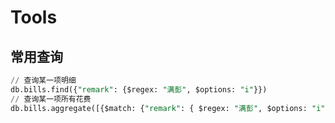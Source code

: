 <!--
 * @Author: zjzjzjzj1874 zjzjzjzj1874@gmail.com
 * @Date: 2025-01-20 10:10:05
 * @LastEditors: zjzjzjzj1874 zjzjzjzj1874@gmail.com
 * @LastEditTime: 2025-01-20 10:10:34
 * @FilePath: /bill-py-streamlit/tools.md
 * @Description: 常用sql查询
-->
# Tools

## 常用查询
```sql
// 查询某一项明细
db.bills.find({"remark": {$regex: "满彭", $options: "i"}})
// 查询某一项所有花费
db.bills.aggregate([{$match: {"remark": { $regex: "满彭", $options: "i" }}},{$group: {_id: null,totalAmount: { $sum: "$amount" }}}])
```